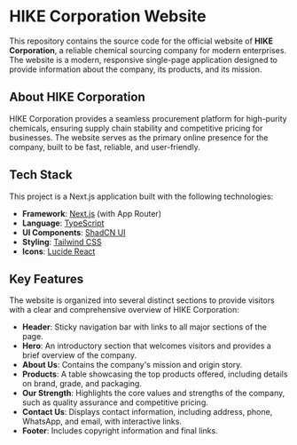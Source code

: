 # HIKE Corporation Website

This repository contains the source code for the official website of **HIKE Corporation**, a reliable chemical sourcing company for modern enterprises. The website is a modern, responsive single-page application designed to provide information about the company, its products, and its mission.

## About HIKE Corporation

HIKE Corporation provides a seamless procurement platform for high-purity chemicals, ensuring supply chain stability and competitive pricing for businesses. The website serves as the primary online presence for the company, built to be fast, reliable, and user-friendly.

## Tech Stack

This project is a Next.js application built with the following technologies:

- **Framework**: [Next.js](https://nextjs.org/) (with App Router)
- **Language**: [TypeScript](https://www.typescriptlang.org/)
- **UI Components**: [ShadCN UI](https://ui.shadcn.com/)
- **Styling**: [Tailwind CSS](https://tailwindcss.com/)
- **Icons**: [Lucide React](https://lucide.dev/)

## Key Features

The website is organized into several distinct sections to provide visitors with a clear and comprehensive overview of HIKE Corporation:

- **Header**: Sticky navigation bar with links to all major sections of the page.
- **Hero**: An introductory section that welcomes visitors and provides a brief overview of the company.
- **About Us**: Contains the company's mission and origin story.
- **Products**: A table showcasing the top products offered, including details on brand, grade, and packaging.
- **Our Strength**: Highlights the core values and strengths of the company, such as quality assurance and competitive pricing.
- **Contact Us**: Displays contact information, including address, phone, WhatsApp, and email, with interactive links.
- **Footer**: Includes copyright information and final links.
